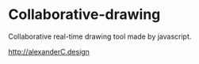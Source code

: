 # Collaborative-drawing

Collaborative real-time drawing tool made by javascript.

http://alexanderC.design

